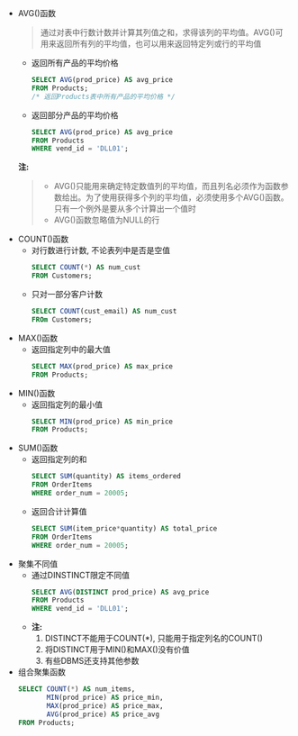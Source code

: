- AVG()函数
    > 通过对表中行数计数并计算其列值之和，求得该列的平均值。AVG()可用来返回所有列的平均值，也可以用来返回特定列或行的平均值
    - 返回所有产品的平均价格
        ```sql
        SELECT AVG(prod_price) AS avg_price
        FROM Products;
        /* 返回Products表中所有产品的平均价格 */
        ```
    - 返回部分产品的平均价格
        ```sql
        SELECT AVG(prod_price) AS avg_price
        FROM Products
        WHERE vend_id = 'DLL01';
        ```
    **注:**
    > - AVG()只能用来确定特定数值列的平均值，而且列名必须作为函数参数给出。为了使用获得多个列的平均值，必须使用多个AVG()函数。只有一个例外是要从多个计算出一个值时
    > - AVG()函数忽略值为NULL的行
- COUNT()函数
    - 对行数进行计数, 不论表列中是否是空值
        ```sql
        SELECT COUNT(*) AS num_cust
        FROM Customers;
        ```
    - 只对一部分客户计数
        ```sql
        SELECT COUNT(cust_email) AS num_cust
        FROm Customers;
        ```
- MAX()函数
    - 返回指定列中的最大值
        ```sql
        SELECT MAX(prod_price) AS max_price
        FROM Products;
        ```
- MIN()函数
    - 返回指定列的最小值
        ```sql
        SELECT MIN(prod_price) AS min_price
        FROM Products;
        ```
- SUM()函数
    - 返回指定列的和
        ```sql
        SELECT SUM(quantity) AS items_ordered
        FROM OrderItems
        WHERE order_num = 20005;
        ```
    - 返回合计计算值
        ```sql
        SELECT SUM(item_price*quantity) AS total_price
        FROM OrderItems
        WHERE order_num = 20005;
        ```
- 聚集不同值
    - 通过DINSTINCT限定不同值
        ```sql
        SELECT AVG(DISTINCT prod_price) AS avg_price
        FROM Products
        WHERE vend_id = 'DLL01';
        ```
    - **注:**
        1. DISTINCT不能用于COUNT(*), 只能用于指定列名的COUNT()
        2. 将DISTINCT用于MIN()和MAX()没有价值
        3. 有些DBMS还支持其他参数
- 组合聚集函数
    ```sql
    SELECT COUNT(*) AS num_items, 
           MIN(prod_price) AS price_min,
           MAX(prod_price) AS price_max,
           AVG(prod_price) AS price_avg
    FROM Products;
    ```